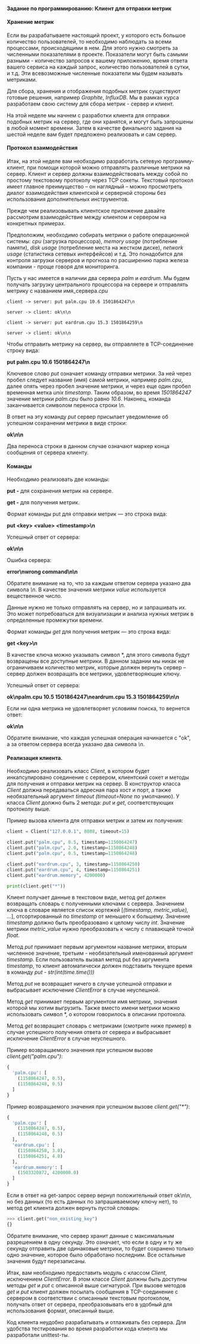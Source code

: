 #### Задание по программированию: Клиент для отправки метрик ####


#### Хранение метрик ####

Если вы разрабатываете настоящий проект, у которого есть большое количество пользователей, то необходимо наблюдать за всеми процессами, происходящими в нем. Для этого нужно смотреть за численными показателями в проекте. Показатели могут быть самыми разными - количество запросов к вашему приложению, время ответа вашего сервиса на каждый запрос, количество пользователей в сутки, и т.д. Эти всевозможные численные показатели мы будем называть метриками.

Для сбора, хранения и отображения подобных метрик существуют готовые решения, например *Graphite*, *InfluxDB*. Мы в рамках курса разработаем свою систему для сбора метрик - сервер и клиент.

На этой неделе мы начнем с разработки клиента для отправки подобных метрик на сервер, где они хранятся, и могут быть запрошены в любой момент времени. Затем в качестве финального задания на шестой неделе вам будет предложено реализовать и сам сервер.

#### Протокол взаимодействия ####

Итак, на этой неделе вам необходимо разработать сетевую программу-клиент, при помощи которой можно отправлять различные метрики на сервер. Клиент и сервер должны взаимодействовать между собой по простому текстовому протоколу через TCP сокеты. Текстовый протокол имеет главное преимущество – он наглядный – можно просмотреть диалог взаимодействия клиентской и серверной стороны без использования дополнительных инструментов.

Прежде чем реализовывать клиентское приложение давайте рассмотрим взаимодействие между клиентом и сервером на конкретных примерах.

Предположим, необходимо собирать метрики о работе операционной системы: *cpu* (загрузка процессора), *memory usage* (потребление памяти), *disk usage* (потребление места на жестком диске), *network usage* (статистика сетевых интерфейсов) и т.д. Это понадобится для контроля загрузки серверов и прогноза по расширению парка железа компании - проще говоря для мониторинга.

Пусть у нас имеется в наличии два сервера *palm* и *eardrum*. Мы будем получать загрузку центрального процессора на сервере и отправлять метрику с названием имя_сервера.*cpu*
```commandline
client -> server: put palm.cpu 10.6 1501864247\n

server -> client: ok\n\n

client -> server: put eardrum.cpu 15.3 1501864259\n

server -> client: ok\n\n
```
Чтобы отправить метрику на сервер, вы отправляете в TCP-соединение строку вида:

**put palm.cpu 10.6 1501864247\n**

Ключевое слово *put* означает команду отправки метрики. За ней через пробел следует название (имя) самой метрики, например *palm.cpu*, далее опять через пробел значение метрики, и через еще один пробел временная метка *unix timestamp*. Таким образом, во время *1501864247* значение метрики *palm.cpu* было равно *10.6*. Наконец, команда заканчивается символом переноса строки *\n*.

В ответ на эту команду *put* сервер присылает уведомление об успешном сохранении метрики в виде строки:

**ok\n\n**

Два переноса строки в данном случае означают маркер конца сообщения от сервера клиенту.

#### Команды ####

Необходимо реализовать две команды:

**put -** для сохранения метрик на сервере.

**get -** для получения метрик.

Формат команды put для отправки метрик — это строка вида:

**put \<key> \<value> \<timestamp>\n**

Успешный ответ от сервера:

**ok\n\n**

Ошибка сервера:

**error\nwrong command\n\n**

Обратите внимание на то, что за каждым ответом сервера указано два символа *\n*. В качестве значения метрики *value* используется вещественное число.

Данные нужно не только отправлять на сервер, но и запрашивать их. Это может потребоваться для визуализации и анализа нужных метрик в определенные промежутки времени.

Формат команды *get* для получения метрик — это строка вида:

**get \<key>\n**

В качестве ключа можно указывать символ *, для этого символа будут возвращены все доступные метрики. В данном задании мы никак не ограничиваем количество метрик, которые должен вернуть сервер – сервер должен возвращать все метрики, удовлетворяющие ключу.

Успешный ответ от сервера:

**ok\npalm.cpu 10.5 1501864247\neardrum.cpu 15.3 1501864259\n\n**

Если ни одна метрика не удовлетворяет условиям поиска, то вернется ответ:

**ok\n\n**

Обратите внимание, что каждая успешная операция начинается с "ok", а за ответом сервера всегда указано два символа *\n*.

#### Реализация клиента. ####

Необходимо реализовать класс *Client*, в котором будет инкапсулировано соединение с сервером, клиентский сокет и методы для получения и отправки метрик на сервер. В конструктор класса *Client* должна передаваться адресная пара хост и порт, а также необязательный аргумент *timeout (timeout=None* по умолчанию). У класса *Client* должно быть 2 метода: *put* и *get*, соответствующих протоколу выше.

Пример вызова клиента для отправки метрик и затем их получения:
```python
client = Client("127.0.0.1", 8888, timeout=15)

client.put("palm.cpu", 0.5, timestamp=1150864247)
client.put("palm.cpu", 2.0, timestamp=1150864248)
client.put("palm.cpu", 0.5, timestamp=1150864248)

client.put("eardrum.cpu", 3, timestamp=1150864250)
client.put("eardrum.cpu", 4, timestamp=1150864251)
client.put("eardrum.memory", 4200000)

print(client.get("*"))
```
Клиент получает данные в текстовом виде, метод *get* должен возвращать словарь с полученными ключами с сервера. Значением ключа в словаре является список кортежей [*(timestamp, metric_value), ...*], отсортированный по *timestamp* от меньшего к большему. Значение *timestamp* должно быть преобразовано к целому числу *int*. Значение метрики *metric_value* нужно преобразовать к числу с плавающей точкой *float*.

Метод *put* принимает первым аргументом название метрики, вторым численное значение, третьим - необязательный именованный аргумент *timestamp*. Если пользователь вызвал метод put без аргумента *timestamp*, то клиент автоматически должен подставить текущее время в команду *put - str(int(time.time()))*

Метод *put* не возвращает ничего в случае успешной отправки и выбрасывает исключение *ClientError* в случае неуспешной.

Метод *get* принимает первым аргументом имя метрики, значения которой мы хотим выгрузить. Также вместо имени метрики можно использовать символ *, о котором говорилось в описании протокола.

Метод *get* возвращает словарь с метриками (смотрите ниже пример) в случае успешного получения ответа от сервера и выбрасывает исключение *ClientError* в случае неуспешного.

Пример возвращаемого значения при успешном вызове *client.get("palm.cpu")*:
```python
{
  'palm.cpu': [
    (1150864247, 0.5),
    (1150864248, 0.5)
  ]
}
```
Пример возвращаемого значения при успешном вызове *client.get("\*")*:
```python
{
  'palm.cpu': [
    (1150864247, 0.5),
    (1150864248, 0.5)
  ],
  'eardrum.cpu': [
    (1150864250, 3.0),
    (1150864251, 4.0)
  ],
  'eardrum.memory': [
    (1503320872, 4200000.0)
  ]
}
```

Если в ответ на get-запрос сервер вернул положительный ответ ok\n\n, но без данных (то есть данных по запрашиваемому ключу нет), то метод get клиента должен вернуть пустой словарь:
```python
>>> client.get("non_existing_key")
{}
```

Обратите внимание, что сервер хранит данные с максимальным разрешением в одну секунду. Это означает, что если в одну и ту же секунду отправить две одинаковые метрики, то будет сохранено только одно значение, которое было обработано последним. Все остальные значения будут перезаписаны.

Итак, вам необходимо предоставить модуль с классом *Client*, исключением *ClientError*. В этом классе *Client* должны быть доступны методы *get* и *put* с описанной выше сигнатурой. При вызове методов *get* и *put* клиент должен посылать сообщения в TCP-соединение с сервером в соответствии с описанным текстовым протоколом, получать ответ от сервера, преобразовывать его в удобный для использования формат, описанный выше.

Код клиента неудобно разрабатывать и отлаживать без сервера. Для удобства тестирования во время разработки кода клиента мы разработали unittest-ты.